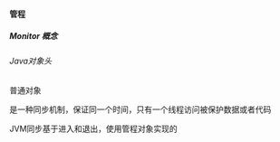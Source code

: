 #### 管程
##### Monitor 概念
###### Java对象头
普通对象


是一种同步机制，保证同一个时间，只有一个线程访问被保护数据或者代码

JVM同步基于进入和退出，使用管程对象实现的




 



 

















